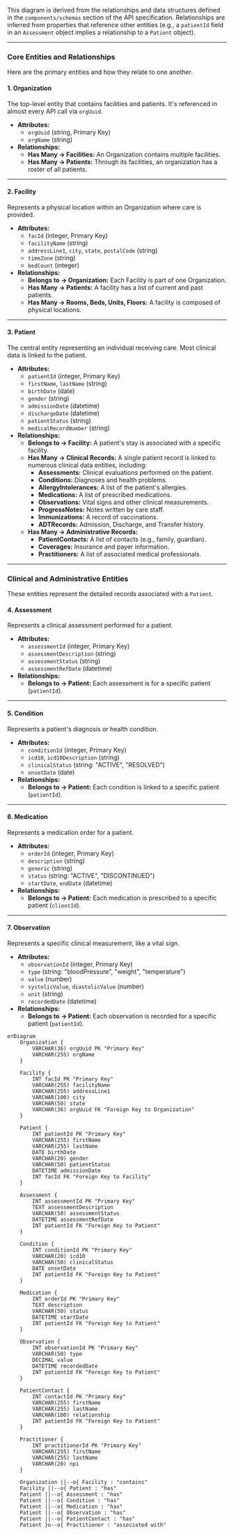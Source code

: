 This diagram is derived from the relationships and data structures defined in the `components/schemas` section of the API specification. Relationships are inferred from properties that reference other entities (e.g., a `patientId` field in an `Assessment` object implies a relationship to a `Patient` object).

---

### Core Entities and Relationships

Here are the primary entities and how they relate to one another.

#### **1. Organization**

The top-level entity that contains facilities and patients. It's referenced in almost every API call via `orgUuid`.

- **Attributes:**
  - `orgUuid` (string, Primary Key)
  - `orgName` (string)
- **Relationships:**
  - **Has Many → Facilities:** An Organization contains multiple facilities.
  - **Has Many → Patients:** Through its facilities, an organization has a roster of all patients.

---

#### **2. Facility**

Represents a physical location within an Organization where care is provided.

- **Attributes:**
  - `facId` (integer, Primary Key)
  - `facilityName` (string)
  - `addressLine1`, `city`, `state`, `postalCode` (string)
  - `timeZone` (string)
  - `bedCount` (integer)
- **Relationships:**
  - **Belongs to → Organization:** Each Facility is part of one Organization.
  - **Has Many → Patients:** A facility has a list of current and past patients.
  - **Has Many → Rooms, Beds, Units, Floors:** A facility is composed of physical locations.

---

#### **3. Patient**

The central entity representing an individual receiving care. Most clinical data is linked to the patient.

- **Attributes:**
  - `patientId` (integer, Primary Key)
  - `firstName`, `lastName` (string)
  - `birthDate` (date)
  - `gender` (string)
  - `admissionDate` (datetime)
  - `dischargeDate` (datetime)
  - `patientStatus` (string)
  - `medicalRecordNumber` (string)
- **Relationships:**
  - **Belongs to → Facility:** A patient's stay is associated with a specific facility.
  - **Has Many → Clinical Records:** A single patient record is linked to numerous clinical data entities, including:
    - **Assessments:** Clinical evaluations performed on the patient.
    - **Conditions:** Diagnoses and health problems.
    - **AllergyIntolerances:** A list of the patient's allergies.
    - **Medications:** A list of prescribed medications.
    - **Observations:** Vital signs and other clinical measurements.
    - **ProgressNotes:** Notes written by care staff.
    - **Immunizations:** A record of vaccinations.
    - **ADTRecords:** Admission, Discharge, and Transfer history.
  - **Has Many → Administrative Records:**
    - **PatientContacts:** A list of contacts (e.g., family, guardian).
    - **Coverages:** Insurance and payer information.
    - **Practitioners:** A list of associated medical professionals.

---

### Clinical and Administrative Entities

These entities represent the detailed records associated with a `Patient`.

#### **4. Assessment**

Represents a clinical assessment performed for a patient.

- **Attributes:**
  - `assessmentId` (integer, Primary Key)
  - `assessmentDescription` (string)
  - `assessmentStatus` (string)
  - `assessmentRefDate` (datetime)
- **Relationships:**
  - **Belongs to → Patient:** Each assessment is for a specific patient (`patientId`).

---

#### **5. Condition**

Represents a patient's diagnosis or health condition.

- **Attributes:**
  - `conditionId` (integer, Primary Key)
  - `icd10`, `icd10Description` (string)
  - `clinicalStatus` (string: "ACTIVE", "RESOLVED")
  - `onsetDate` (date)
- **Relationships:**
  - **Belongs to → Patient:** Each condition is linked to a specific patient (`patientId`).

---

#### **6. Medication**

Represents a medication order for a patient.

- **Attributes:**
  - `orderId` (integer, Primary Key)
  - `description` (string)
  - `generic` (string)
  - `status` (string: "ACTIVE", "DISCONTINUED")
  - `startDate`, `endDate` (datetime)
- **Relationships:**
  - **Belongs to → Patient:** Each medication is prescribed to a specific patient (`clientId`).

---

#### **7. Observation**

Represents a specific clinical measurement, like a vital sign.

- **Attributes:**
  - `observationId` (integer, Primary Key)
  - `type` (string: "bloodPressure", "weight", "temperature")
  - `value` (number)
  - `systolicValue`, `diastolicValue` (number)
  - `unit` (string)
  - `recordedDate` (datetime)
- **Relationships:**
  - **Belongs to → Patient:** Each observation is recorded for a specific patient (`patientId`).

```mermaid
erDiagram
    Organization {
        VARCHAR(36) orgUuid PK "Primary Key"
        VARCHAR(255) orgName
    }

    Facility {
        INT facId PK "Primary Key"
        VARCHAR(255) facilityName
        VARCHAR(255) addressLine1
        VARCHAR(100) city
        VARCHAR(50) state
        VARCHAR(36) orgUuid FK "Foreign Key to Organization"
    }

    Patient {
        INT patientId PK "Primary Key"
        VARCHAR(255) firstName
        VARCHAR(255) lastName
        DATE birthDate
        VARCHAR(20) gender
        VARCHAR(50) patientStatus
        DATETIME admissionDate
        INT facId FK "Foreign Key to Facility"
    }

    Assessment {
        INT assessmentId PK "Primary Key"
        TEXT assessmentDescription
        VARCHAR(50) assessmentStatus
        DATETIME assessmentRefDate
        INT patientId FK "Foreign Key to Patient"
    }

    Condition {
        INT conditionId PK "Primary Key"
        VARCHAR(20) icd10
        VARCHAR(50) clinicalStatus
        DATE onsetDate
        INT patientId FK "Foreign Key to Patient"
    }

    Medication {
        INT orderId PK "Primary Key"
        TEXT description
        VARCHAR(50) status
        DATETIME startDate
        INT patientId FK "Foreign Key to Patient"
    }

    Observation {
        INT observationId PK "Primary Key"
        VARCHAR(50) type
        DECIMAL value
        DATETIME recordedDate
        INT patientId FK "Foreign Key to Patient"
    }

    PatientContact {
        INT contactId PK "Primary Key"
        VARCHAR(255) firstName
        VARCHAR(255) lastName
        VARCHAR(100) relationship
        INT patientId FK "Foreign Key to Patient"
    }

    Practitioner {
        INT practitionerId PK "Primary Key"
        VARCHAR(255) firstName
        VARCHAR(255) lastName
        VARCHAR(20) npi
    }

    Organization ||--o{ Facility : "contains"
    Facility ||--o{ Patient : "has"
    Patient ||--o{ Assessment : "has"
    Patient ||--o{ Condition : "has"
    Patient ||--o{ Medication : "has"
    Patient ||--o{ Observation : "has"
    Patient ||--o{ PatientContact : "has"
    Patient }o--o{ Practitioner : "associated with"
```
